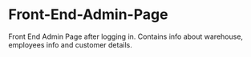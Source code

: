 # Front-End-Admin-Page
Front End Admin Page after logging in. Contains info about warehouse, employees info and customer details. 
